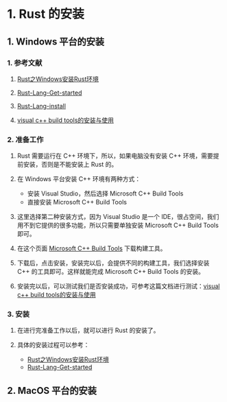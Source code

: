 # 1. Rust 的安装

## 1. Windows 平台的安装

### 1. 参考文献

1. [Rust之Windows安装Rust环境](https://blog.csdn.net/md521/article/details/108110676)

2. [Rust-Lang-Get-started](https://www.rust-lang.org/learn/get-started)

3. [Rust-Lang-install](https://www.rust-lang.org/tools/install)

4. [visual c++ build tools的安装与使用](https://blog.csdn.net/u012247418/article/details/82314129)

### 2. 准备工作

1. Rust 需要运行在 C++ 环境下，所以，如果电脑没有安装 C++ 环境，需要提前安装，否则是不能安装上 Rust 的。

2. 在 Windows 平台安装 C++ 环境有两种方式：
   - 安装 Visual Studio，然后选择 Microsoft C++ Build Tools
   - 直接安装 Microsoft C++ Build Tools

3. 这里选择第二种安装方式，因为 Visual Studio 是一个 IDE，很占空间，我们用不到它提供的很多功能，所以只需要单独安装 Microsoft C++ Build Tools 即可。

4. 在这个页面 [Microsoft C++ Build Tools](https://visualstudio.microsoft.com/visual-cpp-build-tools/) 下载构建工具。

5. 下载后，点击安装，安装完以后，会提供不同的构建工具，我们选择安装 C++ 的工具即可。这样就能完成 Microsoft C++ Build Tools 的安装。

6. 安装完以后，可以测试我们是否安装成功，可参考这篇文档进行测试：[visual c++ build tools的安装与使用](https://blog.csdn.net/u012247418/article/details/82314129)

### 3. 安装

1. 在进行完准备工作以后，就可以进行 Rust 的安装了。

2. 具体的安装过程可以参考：
   - [Rust之Windows安装Rust环境](https://blog.csdn.net/md521/article/details/108110676)
   - [Rust-Lang-Get-started](https://www.rust-lang.org/learn/get-started)

## 2. MacOS 平台的安装